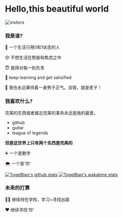 # Hello,this beautiful world 

<!--
**TogelBian/TogelBian** is a ✨ _special_ ✨ repository because its `README.md` (this file) appears on your GitHub profile.

Here are some ideas to get you started:

- 🔭 I’m currently working on ...
- 🌱 I’m currently learning ...
- 👯 I’m looking to collaborate on ...
- 🤔 I’m looking for help with ...
- 💬 Ask me about ...
- 📫 How to reach me: ...
- 😄 Pronouns: ...
- ⚡ Fun fact: ...
-->
![visitors](https://visitor-badge.glitch.me/badge?page_id=TogelBian.TogelBian)


### 我是谁?
:rice: 一个生活只用0和1状态的人

:worried: 不想生活在颓废和焦虑之中

:innocent: 就得对每一刻负责

:book: keep learning and get satisified

:muscle: 我也永远秉持着一身男子正气。没错，就是老子！



### 我喜欢什么?
完美的东西或者接近完美的事务永远是我的最爱。
- github
- guitar
- league of legends


**但是这世界上只有两个东西是完美的**

:heavy_plus_sign: 一个是数学

🌨️ 一个是'你'

[![TogelBian's github stats](https://github-readme-stats.vercel.app/api?username=TogelBian)](https://github.com/anuraghazra/github-readme-stats)
[![TogelBian's wakatime stats](https://github-readme-stats.vercel.app/api/wakatime?username=TogelBian&layout=compact)](https://github.com/anuraghazra/github-readme-stats)


### 未来的打算
:student: 继续待在学校，学习+寻找出路

:heart: 继续寻找'你'
